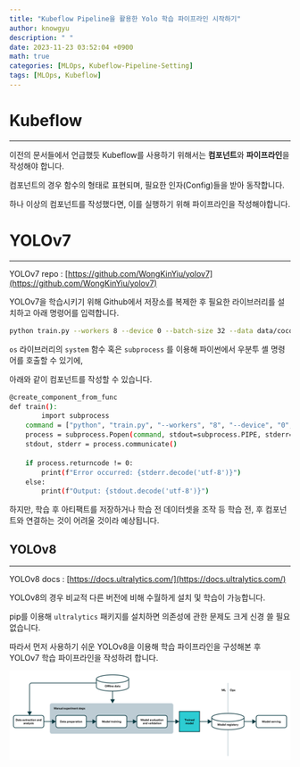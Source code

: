 ```yaml
---
title: "Kubeflow Pipeline을 활용한 Yolo 학습 파이프라인 시작하기"
author: knowgyu
description: " "
date: 2023-11-23 03:52:04 +0900
math: true
categories: [MLOps, Kubeflow-Pipeline-Setting]
tags: [MLOps, Kubeflow]
---
```


# Kubeflow

---

이전의 문서들에서 언급했듯 Kubeflow를 사용하기 위해서는 **컴포넌트**와 **파이프라인**을 작성해야 합니다.

컴포넌트의 경우 함수의 형태로 표현되며, 필요한 인자(Config)들을 받아 동작합니다.

하나 이상의 컴포넌트를 작성했다면, 이를 실행하기 위해 파이프라인을 작성해야합니다.

# YOLOv7

---

YOLOv7 repo : [https://github.com/WongKinYiu/yolov7](https://github.com/WongKinYiu/yolov7)

YOLOv7을 학습시키기 위해 Github에서 저장소를 복제한 후 필요한 라이브러리를 설치하고 아래 명령어를 입력합니다.

```bash
python train.py --workers 8 --device 0 --batch-size 32 --data data/coco.yaml --img 640 640 --cfg cfg/training/yolov7.yaml --weights '' --name yolov7 --hyp data/hyp.scratch.p5.yaml
```

`os` 라이브러리의 `system` 함수 혹은 `subprocess` 를 이용해 파이썬에서 우분투 셸 명령어를 호출할 수 있기에, 

아래와 같이 컴포넌트를 작성할 수 있습니다.

```bash
@create_component_from_func
def train():
		import subprocess
    command = ["python", "train.py", "--workers", "8", "--device", "0", "--batch-size", "32", "--data", "data/coco.yaml", "--img", "640", "640", "--cfg", "cfg/training/yolov7.yaml", "--weights", "", "--name", "yolov7", "--hyp", "data/hyp.scratch.p5.yaml"]
    process = subprocess.Popen(command, stdout=subprocess.PIPE, stderr=subprocess.PIPE)
    stdout, stderr = process.communicate()

    if process.returncode != 0:
        print(f"Error occurred: {stderr.decode('utf-8')}")
    else:
        print(f"Output: {stdout.decode('utf-8')}")
```

하지만, 학습 후 아티팩트를 저장하거나 학습 전 데이터셋을 조작 등 학습 전, 후 컴포넌트와 연결하는 것이 어려울 것이라 예상됩니다.

## YOLOv8

---

YOLOv8 docs : [https://docs.ultralytics.com/](https://docs.ultralytics.com/)

YOLOv8의 경우 비교적 다른 버전에 비해 수월하게 설치 및 학습이 가능합니다.

pip를 이용해 `ultralytics` 패키지를 설치하면 의존성에 관한 문제도 크게 신경 쓸 필요 없습니다.

따라서 먼저 사용하기 쉬운 YOLOv8을 이용해 학습 파이프라인을 구성해본 후 YOLOv7 학습 파이프라인을 작성하려 합니다.

![Untitled](/assets/img/kubeflow/kubepipe000.png)
